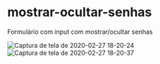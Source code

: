 # mostrar-ocultar-senhas
Formulário com input com mostrar/ocultar senhas



![Captura de tela de 2020-02-27 18-20-24](https://user-images.githubusercontent.com/46541402/75487938-22112b00-598e-11ea-8d93-60b474d87393.png)
![Captura de tela de 2020-02-27 18-20-37](https://user-images.githubusercontent.com/46541402/75487941-23daee80-598e-11ea-91f2-7888ef260213.png)
